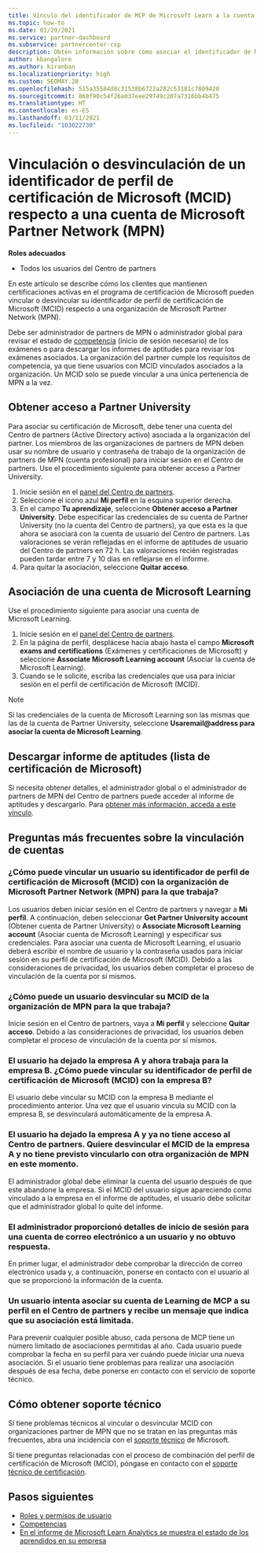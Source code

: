```yaml
---
title: Vínculo del identificador de MCP de Microsoft Learn a la cuenta del Centro de partners
ms.topic: how-to
ms.date: 01/29/2021
ms.service: partner-dashboard
ms.subservice: partnercenter-csp
description: Obtén información sobre cómo asociar el identificador de MCP a tu cuenta del Centro de partners para que tu empresa pueda ver las rutas de formación y aprendizaje que has elegido para la adquisición de competencias.
author: kbangalore
ms.author: kiranban
ms.localizationpriority: high
ms.custom: SEOMAY.20
ms.openlocfilehash: 515a35584d8c31538b6722a282c53181c7809420
ms.sourcegitcommit: 868f90c54f26a037eee29749c207a7316bb4b475
ms.translationtype: HT
ms.contentlocale: es-ES
ms.lasthandoff: 03/11/2021
ms.locfileid: "103022730"
---
```

# <a name="link-or-unlink-a-microsoft-certification-profile-id-mcid-to-a-microsoft-partner-network-mpn-account"></a>Vinculación o desvinculación de un identificador de perfil de certificación de Microsoft (MCID) respecto a una cuenta de Microsoft Partner Network (MPN)

**Roles adecuados**

- Todos los usuarios del Centro de partners

En este artículo se describe cómo los clientes que mantienen certificaciones activas en el programa de certificación de Microsoft pueden vincular o desvincular su identificador de perfil de certificación de Microsoft (MCID) respecto a una organización de Microsoft Partner Network (MPN).

Debe ser administrador de partners de MPN o administrador global para revisar el estado de [competencia](https://partner.microsoft.com/pcv/partnership/competencies) (inicio de sesión necesario) de los exámenes o para descargar los informes de aptitudes para revisar los exámenes asociados. La organización del partner cumple los requisitos de competencia, ya que tiene usuarios con MCID vinculados asociados a la organización. Un MCID solo se puede vincular a una única pertenencia de MPN a la vez.

## <a name="get-partner-university-access"></a>Obtener acceso a Partner University

Para asociar su certificación de Microsoft, debe tener una cuenta del Centro de partners (Active Directory activo) asociada a la organización del partner. Los miembros de las organizaciones de partners de MPN deben usar su nombre de usuario y contraseña de trabajo de la organización de partners de MPN (cuenta profesional) para iniciar sesión en el Centro de partners.
Use el procedimiento siguiente para obtener acceso a Partner University.

1. Inicie sesión en el [panel del Centro de partners](https://partner.microsoft.com/dashboard/).
2. Seleccione el icono azul **Mi perfil** en la esquina superior derecha.
3. En el campo **Tu aprendizaje**, seleccione **Obtener acceso a Partner University**. Debe especificar las credenciales de su cuenta de Partner University (no la cuenta del Centro de partners), ya que esta es la que ahora se asociará con la cuenta de usuario del Centro de partners. Las valoraciones se verán reflejadas en el informe de aptitudes de usuario del Centro de partners en 72 h. Las valoraciones recién registradas pueden tardar entre 7 y 10 días en reflejarse en el informe.
4. Para quitar la asociación, seleccione **Quitar acceso**.

## <a name="associate-a-microsoft-learning-account"></a>Asociación de una cuenta de Microsoft Learning

Use el procedimiento siguiente para asociar una cuenta de Microsoft Learning. 

1. Inicie sesión en el [panel del Centro de partners](https://partner.microsoft.com/dashboard/).
2. En la página de perfil, desplácese hacia abajo hasta el campo **Microsoft exams and certifications** (Exámenes y certificaciones de Microsoft) y seleccione **Associate Microsoft Learning account** (Asociar la cuenta de Microsoft Learning).
3. Cuando se le solicite, escriba las credenciales que usa para iniciar sesión en el perfil de certificación de Microsoft (MCID).

>[!NOTE]
>Si las credenciales de la cuenta de Microsoft Learning son las mismas que las de la cuenta de Partner University, seleccione **Usaremail@address para asociar la cuenta de Microsoft Learning**.

## <a name="download-skills-report-microsoft-certification-list"></a>Descargar informe de aptitudes (lista de certificación de Microsoft)
Si necesita obtener detalles, el administrador global o el administrador de partners de MPN del Centro de partners puede acceder al informe de aptitudes y descargarlo. Para [obtener más información, acceda a este vínculo](https://docs.microsoft.com/partner-center/mpn-skills-report#view-skills-report-data).


## <a name="frequently-asked-questions-about-linking-accounts"></a>Preguntas más frecuentes sobre la vinculación de cuentas

### <a name="how-can-a-user-link-their-microsoft-certification-profile-id-mcid-with-the-microsoft-partner-network-mpn-organization-they-work-for"></a>¿Cómo puede vincular un usuario su identificador de perfil de certificación de Microsoft (MCID) con la organización de Microsoft Partner Network (MPN) para la que trabaja?

Los usuarios deben iniciar sesión en el Centro de partners y navegar a **Mi perfil**. A continuación, deben seleccionar **Get Partner University account** (Obtener cuenta de Partner University) o **Associate Microsoft Learning account** (Asociar cuenta de Microsoft Learning) y especificar sus credenciales. Para asociar una cuenta de Microsoft Learning, el usuario deberá escribir el nombre de usuario y la contraseña usados para iniciar sesión en su perfil de certificación de Microsoft (MCID). Debido a las consideraciones de privacidad, los usuarios deben completar el proceso de vinculación de la cuenta por sí mismos.  

### <a name="how-can-a-user-unlink-their-mcid-from-the-mpn-organization-they-work-for"></a>¿Cómo puede un usuario desvincular su MCID de la organización de MPN para la que trabaja?

Inicie sesión en el Centro de partners, vaya a **Mi perfil** y seleccione **Quitar acceso**. Debido a las consideraciones de privacidad, los usuarios deben completar el proceso de vinculación de la cuenta por sí mismos.

### <a name="the-user-left-company-a-and-now-works-for-company-b-how-can-they-link-their-microsoft-certification-profile-id-mcid-with-company-b"></a>El usuario ha dejado la empresa A y ahora trabaja para la empresa B. ¿Cómo puede vincular su identificador de perfil de certificación de Microsoft (MCID) con la empresa B?

El usuario debe vincular su MCID con la empresa B mediante el procedimiento anterior. Una vez que el usuario vincula su MCID con la empresa B, se desvinculará automáticamente de la empresa A.

### <a name="the-user-left-company-a-and-no-longer-has-access-to-partner-center-they-want-to-unlink-their-mcid-from-company-a-and-are-not-planning-to-link-it-with-another-mpn-organization-at-the-moment"></a>El usuario ha dejado la empresa A y ya no tiene acceso al Centro de partners. Quiere desvincular el MCID de la empresa A y no tiene previsto vincularlo con otra organización de MPN en este momento.

El administrador global debe eliminar la cuenta del usuario después de que este abandone la empresa. Si el MCID del usuario sigue apareciendo como vinculado a la empresa en el informe de aptitudes, el usuario debe solicitar que el administrador global lo quite del informe.

### <a name="the-admin-provided-sign-in-details-for-a-work-email-account-to-a-user-and-they-have-had-no-response"></a>El administrador proporcionó detalles de inicio de sesión para una cuenta de correo electrónico a un usuario y no obtuvo respuesta.

En primer lugar, el administrador debe comprobar la dirección de correo electrónico usada y, a continuación, ponerse en contacto con el usuario al que se proporcionó la información de la cuenta.

### <a name="a-user-tries-to-associate-their-mcp-learning-account-to-their-profile-in-partner-center-and-receives-a-message-that-their-association-is-limited"></a>Un usuario intenta asociar su cuenta de Learning de MCP a su perfil en el Centro de partners y recibe un mensaje que indica que su asociación está limitada.

Para prevenir cualquier posible abuso, cada persona de MCP tiene un número limitado de asociaciones permitidas al año. Cada usuario puede comprobar la fecha en su perfil para ver cuándo puede iniciar una nueva asociación. Si el usuario tiene problemas para realizar una asociación después de esa fecha, debe ponerse en contacto con el servicio de soporte técnico.  

## <a name="how-to-get-support"></a>Cómo obtener soporte técnico

Si tiene problemas técnicos al vincular o desvincular MCID con organizaciones partner de MPN que no se tratan en las preguntas más frecuentes, abra una incidencia con el [soporte técnico](https://partner.microsoft.com/support) de Microsoft.

Si tiene preguntas relacionadas con el proceso de combinación del perfil de certificación de Microsoft (MCID), póngase en contacto con el [soporte técnico de certificación](https://aka.ms/mcpforum).

## <a name="next-steps"></a>Pasos siguientes

- [Roles y permisos de usuario](./permissions-overview.md)
- [Competencias](https://partner.microsoft.com/membership/competencies)
- [En el informe de Microsoft Learn Analytics se muestra el estado de los aprendidos en su empresa](ms-learn-analytics.md)
